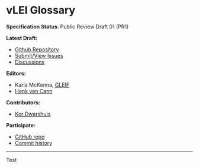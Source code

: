 vLEI Glossary 
==================

**Specification Status**: Public Review Draft 01 (PR1)

**Latest Draft:**

* [Github Repository](https://github.com/henkvancann/vlei-glossary)
* [Submit/View Issues](https://github.com/henkvancann/vlei-glossary/issues)
* [Discussions](https://github.com/henkvancann/vlei-glossary/discussions)

**Editors:**

- Karla McKenna, [GLEIF](https://www.gleif.org)
- [Henk van Cann](https://github.com/henkvancann)

**Contributors:**
- [Kor Dwarshuis](https://github.com/kordwarshuis/)


**Participate:**

- [GitHub repo](https://github.com/henkvancann/vlei-glossary)
- [Commit history](https://github.com/henkvancann/vlei-glossary/commits/main)

------------------------------------

Test

